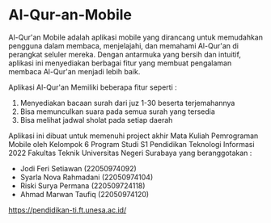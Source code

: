 # Al-Qur-an-Mobile

Al-Qur'an Mobile adalah aplikasi mobile yang dirancang untuk memudahkan pengguna dalam membaca, menjelajahi, dan memahami Al-Qur'an di perangkat seluler mereka. Dengan antarmuka yang bersih dan intuitif, aplikasi ini menyediakan berbagai fitur yang membuat pengalaman membaca Al-Qur'an menjadi lebih baik.

Aplikasi Al-Qur'an Memiliki beberapa fitur seperti :
1. Menyediakan bacaan surah dari juz 1-30 beserta terjemahannya
1. Bisa memunculkan suara pada semua surah yang tersedia
2. Bisa melihat jadwal sholat pada setiap daerah

Aplikasi ini dibuat untuk memenuhi project akhir Mata Kuliah Pemrograman Mobile oleh Kelompok 6 Program Studi S1 Pendidikan Teknologi Informasi 2022 Fakultas Teknik Universitas Negeri Surabaya yang beranggotakan :
- Jodi Feri Setiawan (22050974092)
- Syarla Nova Rahmadani (22050974104)
- Riski Surya Permana (220509724118)
- Ahmad Marwan Taufiq (22050974120)

https://pendidikan-ti.ft.unesa.ac.id/
